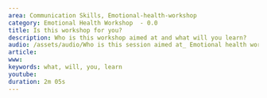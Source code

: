 ```yaml
---
area: Communication Skills, Emotional-health-workshop
category: Emotional Health Workshop  - 0.0
title: Is this workshop for you?
description: Who is this workshop aimed at and what will you learn?
audio: /assets/audio/Who is this session aimed at_ Emotional health workshop.m4a
article: 
www: 
keywords: what, will, you, learn
youtube: 
duration: 2m 05s
--- 
```

